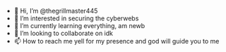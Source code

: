 - 👋 Hi, I’m @thegrillmaster445
- 👀 I’m interested in securing the cyberwebs
- 🌱 I’m currently learning everything, am newb
- 💞️ I’m looking to collaborate on idk
- 📫 How to reach me yell for my presence and god will guide you to me

<!---
thegrillmaster445/thegrillmaster445 is a ✨ special ✨ repository because its `README.md` (this file) appears on your GitHub profile.
You can click the Preview link to take a look at your changes.
--->
